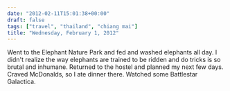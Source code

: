 ```yaml
---
date: "2012-02-11T15:01:38+00:00"
draft: false
tags: ["travel", "thailand", "chiang mai"]
title: "Wednesday, February 1, 2012"
---
```

Went to the Elephant Nature Park and fed and washed elephants all day. I didn't realize the way elephants are trained to be ridden and do tricks is so brutal and inhumane. Returned to the hostel and planned my next few days. Craved McDonalds, so I ate dinner there. Watched some Battlestar Galactica.


